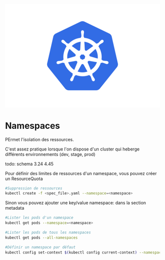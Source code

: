 
![K8s logo](k8s/k8s-logo.svg)

# Namespaces

PErmet l'isolation des ressources.

C'est assez pratique lorsque l'on dispose d'un cluster qui heberge différents environnements (dev, stage, prod)

todo: schema 3.24 4.45

Pour définir des limites de ressources d'un namespace, vous pouvez créer un ResourceQuota

```bash 
#Suppression de ressources
kubectl create -f <spec_file>.yaml --namespace=<namespace>
```

Sinon vous pouvez ajouter une key/value namespace: <namespace> dans la section metadata


```bash 
#Lister les pods d'un namespace
kubectl get pods --namespace=<namespace>
```

```bash 
#Lister les pods de tous les namespaces
kubectl get pods --all-namespaces
```

```bash 
#Définir un namespace par défaut
kubectl config set-context $(kubectl config current-context) --namespace-dev
```



